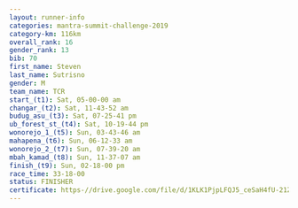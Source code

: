```yaml
---
layout: runner-info 
categories: mantra-summit-challenge-2019 
category-km: 116km 
overall_rank: 16
gender_rank: 13
bib: 70
first_name: Steven
last_name: Sutrisno
gender: M
team_name: TCR
start_(t1): Sat, 05-00-00 am
changar_(t2): Sat, 11-43-52 am
budug_asu_(t3): Sat, 07-25-41 pm
ub_forest_st_(t4): Sat, 10-19-44 pm
wonorejo_1_(t5): Sun, 03-43-46 am
mahapena_(t6): Sun, 06-12-33 am
wonorejo_2_(t7): Sun, 07-39-20 am
mbah_kamad_(t8): Sun, 11-37-07 am
finish_(t9): Sun, 02-18-00 pm
race_time: 33-18-00
status: FINISHER
certificate: https-//drive.google.com/file/d/1KLK1PjpLFQJ5_ceSaH4fU-21ZKptFfye/view?usp=sharing
---
```

